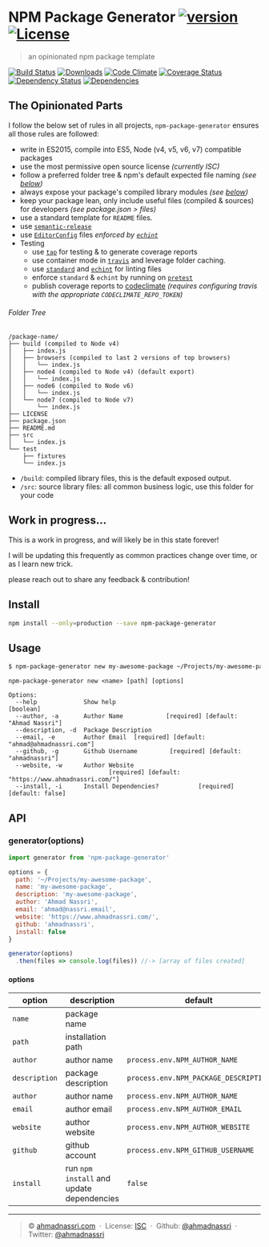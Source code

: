 # NPM Package Generator [![version][npm-version]][npm-url] [![License][license-image]][license-url]

> an opinionated npm package template

[![Build Status][travis-image]][travis-url]
[![Downloads][npm-downloads]][npm-url]
[![Code Climate][codeclimate-quality]][codeclimate-url]
[![Coverage Status][codeclimate-coverage]][codeclimate-url]
[![Dependency Status][dependencyci-image]][dependencyci-url]
[![Dependencies][david-image]][david-url]

## The Opinionated Parts

I follow the below set of rules in all projects, `npm-package-generator` ensures all those rules are followed:

- write in ES2015, compile into ES5, Node (v4, v5, v6, v7) compatible packages
- use the most permissive open source license *(currently ISC)*
- follow a preferred folder tree & npm's default expected file naming *(see [below](#folder-tree))*
- always expose your package's compiled library modules *(see [below](#folder-tree))*
- keep your package lean, only include useful files (compiled & sources) for developers *(see package.json > files)*
- use a standard template for `README` files.
- use [`semantic-release`](https://github.com/semantic-release/semantic-release)
- use [`EditorConfig`](http://editorconfig.org/) files *enforced by [`echint`](https://www.npmjs.com/package/echint)*
- Testing
  - use [`tap`](https://www.npmjs.com/package/tap) for testing & to generate coverage reports
  - use container mode in [`travis`](https://travis-ci.org/) and leverage folder caching.
  - use [`standard`](https://www.npmjs.com/package/standard) and [`echint`](https://www.npmjs.com/package/echint) for linting files
  - enforce `standard` & `echint` by running on [`pretest`](https://docs.npmjs.com/misc/scripts)
  - publish coverage reports to [codeclimate](https://codeclimate.com/) *(requires configuring travis with the appropriate `CODECLIMATE_REPO_TOKEN`)*

###### Folder Tree

```
/package-name/
├── build (compiled to Node v4)
│   ├── index.js
│   ├── browsers (compiled to last 2 versions of top browsers)
│   │   └── index.js
│   ├── node4 (compiled to Node v4) (default export)
│   │   └── index.js
│   ├── node6 (compiled to Node v6)
│   │   └── index.js
│   └── node7 (compiled to Node v7)
│       └── index.js
├── LICENSE
├── package.json
├── README.md
├── src
│   └── index.js
└── test
    ├── fixtures
    └── index.js
```

- `/build`: compiled library files, this is the default exposed output.
- `/src`: source library files: all common business logic, use this folder for your code

## Work in progress...

This is a work in progress, and will likely be in this state forever!

I will be updating this frequently as common practices change over time, or as I learn new trick.

please reach out to share any feedback & contribution!

## Install

```bash
npm install --only=production --save npm-package-generator
```

## Usage

```bash
$ npm-package-generator new my-awesome-package ~/Projects/my-awesome-package
```

```
npm-package-generator new <name> [path] [options]

Options:
  --help             Show help                                         [boolean]
  --author, -a       Author Name            [required] [default: "Ahmad Nassri"]
  --description, -d  Package Description
  --email, -e        Author Email  [required] [default: "ahmad@ahmadnassri.com"]
  --github, -g       Github Username         [required] [default: "ahmadnassri"]
  --website, -w      Author Website
                            [required] [default: "https://www.ahmadnassri.com/"]
  --install, -i      Install Dependencies?           [required] [default: false]

```

## API

### generator(options)

```js
import generator from 'npm-package-generator'

options = {
  path: '~/Projects/my-awesome-package',
  name: 'my-awesome-package',
  description: 'my-awesome-package',
  author: 'Ahmad Nassri',
  email: 'ahmad@nassri.email',
  website: 'https://www.ahmadnassri.com/',
  github: 'ahmadnassri',
  install: false
}

generator(options)
  .then(files => console.log(files)) //-> [array of files created]
```

#### options

| option        | description                               | default                               |
| ------------- | ----------------------------------------- | ------------------------------------- |
| `name`        | package name                              |                                       |
| `path`        | installation path                         |                                       |
| `author`      | author name                               | `process.env.NPM_AUTHOR_NAME`         |
| `description` | package description                       | `process.env.NPM_PACKAGE_DESCRIPTION` |
| `author`      | author name                               | `process.env.NPM_AUTHOR_NAME`         |
| `email`       | author email                              | `process.env.NPM_AUTHOR_EMAIL`        |
| `website`     | author website                            | `process.env.NPM_AUTHOR_WEBSITE`      |
| `github`      | github account                            | `process.env.NPM_GITHUB_USERNAME`     |
| `install`     | run `npm install` and update dependencies | `false`                               |

----
> :copyright: [ahmadnassri.com](https://www.ahmadnassri.com/) &nbsp;&middot;&nbsp;
> License: [ISC][license-url] &nbsp;&middot;&nbsp;
> Github: [@ahmadnassri](https://github.com/ahmadnassri) &nbsp;&middot;&nbsp;
> Twitter: [@ahmadnassri](https://twitter.com/ahmadnassri)

[license-url]: http://choosealicense.com/licenses/isc/
[license-image]: https://img.shields.io/github/license/ahmadnassri/npm-package-generator.svg?style=flat-square

[travis-url]: https://travis-ci.org/ahmadnassri/npm-package-generator
[travis-image]: https://img.shields.io/travis/ahmadnassri/npm-package-generator.svg?style=flat-square

[npm-url]: https://www.npmjs.com/package/npm-package-generator
[npm-version]: https://img.shields.io/npm/v/npm-package-generator.svg?style=flat-square
[npm-downloads]: https://img.shields.io/npm/dm/npm-package-generator.svg?style=flat-square

[codeclimate-url]: https://codeclimate.com/github/ahmadnassri/npm-package-generator
[codeclimate-quality]: https://img.shields.io/codeclimate/github/ahmadnassri/npm-package-generator.svg?style=flat-square
[codeclimate-coverage]: https://img.shields.io/codeclimate/coverage/github/ahmadnassri/npm-package-generator.svg?style=flat-square

[david-url]: https://david-dm.org/ahmadnassri/npm-package-generator
[david-image]: https://img.shields.io/david/ahmadnassri/npm-package-generator.svg?style=flat-square

[dependencyci-url]: https://dependencyci.com/github/ahmadnassri/npm-package-generator
[dependencyci-image]: https://dependencyci.com/github/ahmadnassri/npm-package-generator/badge?style=flat-square
